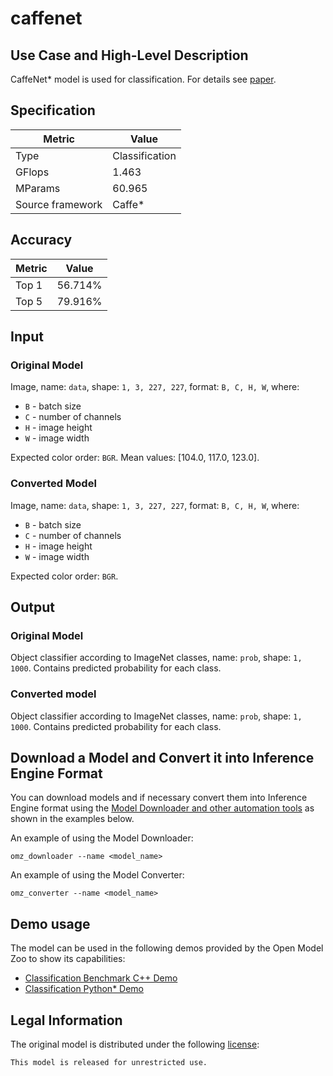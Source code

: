 # caffenet

## Use Case and High-Level Description

CaffeNet\* model is used for classification. For details see [paper](https://arxiv.org/abs/1408.5093).

## Specification

| Metric                          | Value                                     |
|---------------------------------|-------------------------------------------|
| Type                            | Classification                            |
| GFlops                          | 1.463                                     |
| MParams                         | 60.965                                    |
| Source framework                | Caffe\*                                   |

## Accuracy

| Metric | Value  |
| ------ | ------ |
| Top 1  | 56.714%|
| Top 5  | 79.916%|

## Input

### Original Model

Image, name: `data`, shape: `1, 3, 227, 227`, format: `B, C, H, W`, where:

- `B` - batch size
- `C` - number of channels
- `H` - image height
- `W` - image width

Expected color order: `BGR`.
Mean values: [104.0, 117.0, 123.0].

### Converted Model

Image, name: `data`, shape: `1, 3, 227, 227`, format: `B, C, H, W`, where:

- `B` - batch size
- `C` - number of channels
- `H` - image height
- `W` - image width

Expected color order: `BGR`.

## Output

### Original Model

Object classifier according to ImageNet classes, name: `prob`,  shape: `1, 1000`. Contains predicted
probability for each class.

### Converted model

Object classifier according to ImageNet classes, name: `prob`,  shape: `1, 1000`. Contains predicted
probability for each class.

## Download a Model and Convert it into Inference Engine Format

You can download models and if necessary convert them into Inference Engine format using the [Model Downloader and other automation tools](../../../tools/model_tools/README.md) as shown in the examples below.

An example of using the Model Downloader:
```
omz_downloader --name <model_name>
```

An example of using the Model Converter:
```
omz_converter --name <model_name>
```

## Demo usage

The model can be used in the following demos provided by the Open Model Zoo to show its capabilities:

* [Classification Benchmark C++ Demo](../../../demos/classification_benchmark_demo/cpp/README.md)
* [Classification Python\* Demo](../../../demos/classification_demo/python/README.md)

## Legal Information

The original model is distributed under the following
[license](https://raw.githubusercontent.com/BVLC/caffe/master/models/bvlc_reference_caffenet/readme.md):

```
This model is released for unrestricted use.
```
